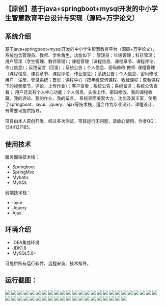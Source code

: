 ## 【原创】基于java+springboot+mysql开发的中小学生智慧教育平台设计与实现（源码+万字论文）

## 系统介绍

基于java+springboot+mysql开发的中小学生智慧教育平台（源码+万字论文），系统包含管理员、教师、学生角色，功能如下：
管理员：年级管理；科目管理；用户管理（学生管理、教师管理）；课程管理（课程信息、课程章节、课程评论、作业信息）；反馈留言（回复）；系统公告；个人信息、密码修改
教师: 课程管理（课程信息、课程章节、课程评论、作业信息）；系统公告；个人信息、密码修改
用户：注册、登录系统；首页；课程中心（按年级查询课程，收藏课程；查看课程下的视频章节，评论，上传作业）；客户查看；系统公告；系统留言；系统公告查看；
用户还具有个人中心功能：个人信息、头像上传、密码修改、我的课程收藏、我的评论、我的作业、我的留言。
系统界面美观大方，功能及其丰富，使用了springboot、layui、jquery、ajax等技术栈，适合作为毕业设计、课程设计，有需要可提供指导。

项目由本人原创开发，经过多次测试，项目运行无问题，请放心使用，作者QQ：1344127185。

## 使用技术

服务器端技术栈：

- Springboot
- SpringMvc
- Mybatis
- MySQL

前端技术栈：

- layui
- Jquery
- Ajax

## 环境介绍

- IDEA集成环境
- JDK1.8
- MySQL5.6+

可提供所有运行软件、远程安装、技术指导。

## 运行截图：
![](https://github.com/itcoderyhl/study-online/blob/main/images/1.png)
![](https://github.com/itcoderyhl/study-online/blob/main/images/2.png)
![](https://github.com/itcoderyhl/study-online/blob/main/images/3.png)
![](https://github.com/itcoderyhl/study-online/blob/main/images/4.png)
![](https://github.com/itcoderyhl/study-online/blob/main/images/5.png)
![](https://github.com/itcoderyhl/study-online/blob/main/images/6.png)
![](https://github.com/itcoderyhl/study-online/blob/main/images/7.png)
![](https://github.com/itcoderyhl/study-online/blob/main/images/8.png)
![](https://github.com/itcoderyhl/study-online/blob/main/images/9.png)
![](https://github.com/itcoderyhl/study-online/blob/main/images/10.png)
![](https://github.com/itcoderyhl/study-online/blob/main/images/11.png)
![](https://github.com/itcoderyhl/study-online/blob/main/images/12.png)
![](https://github.com/itcoderyhl/study-online/blob/main/images/13.png)
![](https://github.com/itcoderyhl/study-online/blob/main/images/14.png)
![](https://github.com/itcoderyhl/study-online/blob/main/images/15.png)
![](https://github.com/itcoderyhl/study-online/blob/main/images/16.png)
![](https://github.com/itcoderyhl/study-online/blob/main/images/17.png)
![](https://github.com/itcoderyhl/study-online/blob/main/images/18.png)
![](https://github.com/itcoderyhl/study-online/blob/main/images/19.png)
![](https://github.com/itcoderyhl/study-online/blob/main/images/20.png)
![](https://github.com/itcoderyhl/study-online/blob/main/images/21.png)
![](https://github.com/itcoderyhl/study-online/blob/main/images/22.png)
![](https://github.com/itcoderyhl/study-online/blob/main/images/23.png)
![](https://github.com/itcoderyhl/study-online/blob/main/images/24.png)
![](https://github.com/itcoderyhl/study-online/blob/main/images/25.png)
![](https://github.com/itcoderyhl/study-online/blob/main/images/26.png)
![](https://github.com/itcoderyhl/study-online/blob/main/images/27.png)
![](https://github.com/itcoderyhl/study-online/blob/main/images/28.png)
![](https://github.com/itcoderyhl/study-online/blob/main/images/29.png)
![](https://github.com/itcoderyhl/study-online/blob/main/images/30.png)
![](https://github.com/itcoderyhl/study-online/blob/main/images/31.png)
![](https://github.com/itcoderyhl/study-online/blob/main/images/32.png)
![](https://github.com/itcoderyhl/study-online/blob/main/images/33.png)
![](https://github.com/itcoderyhl/study-online/blob/main/images/34.png)
![](https://github.com/itcoderyhl/study-online/blob/main/images/35.png)
![](https://github.com/itcoderyhl/study-online/blob/main/images/36.png)
![](https://github.com/itcoderyhl/study-online/blob/main/images/37.png)
![](https://github.com/itcoderyhl/study-online/blob/main/images/38.png)
![](https://github.com/itcoderyhl/study-online/blob/main/images/39.png)
![](https://github.com/itcoderyhl/study-online/blob/main/images/40.png)
![](https://github.com/itcoderyhl/study-online/blob/main/images/41.png)
![](https://github.com/itcoderyhl/study-online/blob/main/images/42.png)
![](https://github.com/itcoderyhl/study-online/blob/main/images/43.png)
![](https://github.com/itcoderyhl/study-online/blob/main/images/44.png)
![](https://github.com/itcoderyhl/study-online/blob/main/images/45.png)

